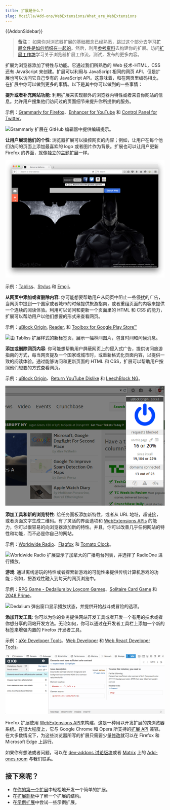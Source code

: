 ```yaml
---
title: 扩展是什么？
slug: Mozilla/Add-ons/WebExtensions/What_are_WebExtensions
---
```


{{AddonSidebar}}

> **备注：** 如果你对浏览器扩展的基础概念已经熟悉，跳过这个部分去学习[扩展文件是如何组织在一起的](/zh-CN/docs/Mozilla/Add-ons/WebExtensions/Anatomy_of_a_WebExtension)。然后，利用[参考资料](/zh-CN/docs/Mozilla/Add-ons/WebExtensions#参考资料)去构建你的扩展。访问[扩展工作坊](https://extensionworkshop.com/?utm_source=developer.mozilla.org&utm_medium=documentation&utm_campaign=your-first-extension)学习关于浏览器扩展工作流，测试，发布的更多内容。

扩展为浏览器添加了特性与功能。它通过我们所熟悉的 Web 技术-HTML，CSS 还有 JavaScript 来创建。扩展可以利用与 JavaScript 相同的网页 API，但是扩展也可以访问它自己专有的 JavaScript API。这意味着，和在网页里编码相比，在扩展中你可以做到更多的事情。以下是其中你可以做到的一些事情：

**提升或者补充网站功能**: 利用扩展来实现额外的浏览器内特性或者来自你网站的信息。允许用户搜集他们访问过的页面细节来提升你所提供的服务。

示例：[Grammarly for Firefox](https://addons.mozilla.org/en-US/firefox/addon/grammarly-1/)、[Enhancer for YouTube](https://addons.mozilla.org/firefox/addon/enhancer-for-youtube/) 和 [Control Panel for Twitter](https://addons.mozilla.org/firefox/addon/control-panel-for-twitter/)。

![Grammarly 扩展在 GitHub 编辑器中提供编辑提示。](grammarly-in-github-editor.png)

**让用户展现他们的个性**: 浏览器扩展可以操控网页的内容；例如，让用户在每个他们访问的页面上添加最喜欢的 logo 或者图片作为背景。扩展也可以让用户更新 Firefox 的界面，就像独立的[主题扩展](https://extensionworkshop.com/documentation/themes/)一样。

![My Web New Tab 附加组件展现蝙蝠侠主题](myweb_new_tab_add_on.png)

示例：[Tabliss](https://addons.mozilla.org/en-US/firefox/addon/tabliss/)、[Stylus](https://addons.mozilla.org/firefox/addon/styl-us/) 和 [Emoji](https://addons.mozilla.org/firefox/addon/emoji-sav/)。

**从网页中添加或者删除内容**: 你可能想要帮助用户从网页中阻止一些侵扰的广告，当网页中提到一个国家或者城市的时候提供旅游指南，或者重组页面的内容来提供一个连续的阅读体验。利用可以访问和更新一个页面里的 HTML 和 CSS 的能力，扩展可以帮助用户以他们想要的形式来查看网页。

示例：[uBlock Origin](https://addons.mozilla.org/zh-CN/firefox/addon/ublock-origin/), [Reader](https://addons.mozilla.org/zh-CN/firefox/addon/reader/), 和 [Toolbox for Google Play Store™](https://addons.mozilla.org/zh-CN/firefox/addon/toolbox-google-play-store/)

![由 Tabliss 扩展样式的新标签页，展示一幅林间图片，包含时间和问候消息。](tabliss_new_tab.png)

**添加或删除网页内容**: 你可能想帮助用户屏蔽网页上的侵入式广告，提供访问旅游指南的方式，每当网页提及一个国家或城市时，或重新格式化页面内容，以提供一致的阅读体验。通过能够访问和更新页面的 HTML 和 CSS，扩展可以帮助用户按照他们想要的方式查看网页。

示例：[uBlock Origin](https://addons.mozilla.org/en-US/firefox/addon/ublock-origin/)、[Return YouTube Dislike](https://addons.mozilla.org/firefox/addon/return-youtube-dislikes/) 和 [LeechBlock NG](https://addons.mozilla.org/firefox/addon/leechblock-ng/)。

![uBlock Origin 弹出窗口显示了被阻止的跟踪器统计信息。](ublock_origin_add_on.png)

**添加工具和新的浏览特性**: 给任务面板添加新特性，或者从 URL 地址，超链接，或者页面文字生成二维码。有了灵活的界面选项和 [WebExtensions APIs](/zh-CN/docs/Mozilla/Add-ons/WebExtensions) 的能力，你可以很容易的向浏览器添加新的特性。并且，你可以改善几乎任何网站的特性和功能，而不必是你自己的网站。

示例：[Worldwide Radio](https://addons.mozilla.org/firefox/addon/worldwide-radio/)、[Flagfox](https://addons.mozilla.org/firefox/addon/flagfox/) 和 [Tomato Clock](https://addons.mozilla.org/en-US/firefox/addon/tomato-clock/)。

![Worldwide Radio 扩展显示了加拿大的广播电台列表，并选择了 RadioOne 进行播放。](worldwide_radio_extension.png)

**游戏**: 通过离线游玩的特性或者探索新游戏的可能性来提供传统计算机游戏的功能；例如，把游戏性融入到每天的网页浏览中。

示例：[RPG Game - Dedalium by Loycom Games](https://addons.mozilla.org/firefox/addon/rpg-game-online-dedalium/)、[Solitaire Card Game](https://addons.mozilla.org/en-US/firefox/addon/solitaire-spider-freecell/) 和 [2048 Prime](https://addons.mozilla.org/en-US/firefox/addon/2048-prime/)。

![Dedalium 弹出窗口显示播放状态，并提供开始战斗或冒险的选项。](dedalium_popup.png)

**添加开发工具**: 你可以为你的业务提供网站开发工具或者开发一个有用的技术或者你想分享的网站开发方法。无论如何，你可以通过在开发者工具栏上添加一个新的标签来增强内置的 Firefox 开发者工具。

示例：[aXe Developer Tools](https://addons.mozilla.org/en-US/firefox/addon/axe-devtools/)、[Web Developer](https://addons.mozilla.org/en-US/firefox/addon/web-developer/) 和 [Web React Developer Tools](https://addons.mozilla.org/en-US/firefox/addon/react-devtools/)。

![Axe 辅助功能测试扩展显示在网页中发现的辅助功能问题。](axe_developer_tools_add_on.png)

Firefox 扩展使用 [WebExtensions API](/zh-CN/docs/Mozilla/Add-ons/WebExtensions)来构建，这是一种用以开发扩展的跨浏览器系统。在很大程度上，它与 Google Chrome 和 Opera 所支持的[扩展 API](https://developer.chrome.com/extensions) 兼容。在大多数情况下，为这些浏览器所写的扩展只需要少量[修改](https://extensionworkshop.com/documentation/develop/porting-a-google-chrome-extension/)就可以在 Firefox 和 Microsoft Edge 上运行。

如果你有想法或者问题，可以在 [dev-addons 讨论版块](https://discourse.mozilla.org/c/add-ons/35)或者 [Matrix](https://chat.mozilla.org/#/room/#addons:mozilla.org) 上的 [Add-ones room](https://wiki.mozilla.org/Matrix) 与我们联系。

## 接下来呢？

- 在[你的第一个扩展](/zh-CN/docs/Mozilla/Add-ons/WebExtensions/Your_first_WebExtension)中轻松地开发一个简单的扩展。
- 在[扩展剖析](/zh-CN/docs/Mozilla/Add-ons/WebExtensions/Anatomy_of_a_WebExtension)中了解一个扩展的结构。
- 在[示例扩展](/zh-CN/docs/Mozilla/Add-ons/WebExtensions/Examples)中尝试一些示例扩展。
